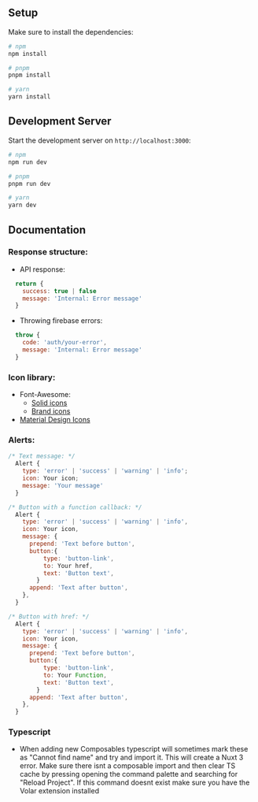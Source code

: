 ## Setup

Make sure to install the dependencies:

```bash
# npm
npm install

# pnpm
pnpm install

# yarn
yarn install
```

## Development Server

Start the development server on `http://localhost:3000`:

```bash
# npm
npm run dev

# pnpm
pnpm run dev

# yarn
yarn dev
```

## Documentation

### Response structure:
- API response:
```js
  return {
    success: true | false
    message: 'Internal: Error message'
  }
```
- Throwing firebase errors:
```js
  throw {
    code: 'auth/your-error',
    message: 'Internal: Error message'
  }
```

### Icon library:
  - Font-Awesome:
    - [Solid icons](https://fontawesome.com/search?o=r&m=free&s=solid)
    - [Brand icons](https://fontawesome.com/search?o=r&m=free&f=brands)
  - [Material Design Icons](https://pictogrammers.com/library/mdi/)

### Alerts: 
```js
/* Text message: */
  Alert {
    type: 'error' | 'success' | 'warning' | 'info';
    icon: Your icon;
    message: 'Your message'
  }

/* Button with a function callback: */
  Alert {
    type: 'error' | 'success' | 'warning' | 'info',
    icon: Your icon,
    message: {
      prepend: 'Text before button',
      button:{
          type: 'button-link',
          to: Your href,
          text: 'Button text',
        }
      append: 'Text after button',
    },
  }

/* Button with href: */
  Alert {
    type: 'error' | 'success' | 'warning' | 'info',
    icon: Your icon,
    message: {
      prepend: 'Text before button',
      button:{
          type: 'button-link',
          to: Your Function,
          text: 'Button text',
        }
      append: 'Text after button',
    },
  }
```

### Typescript
 - When adding new Composables typescript will sometimes mark these as "Cannot find name" and try and import it. This will create a Nuxt 3 error. Make sure there isnt a composable import and then clear TS cache by pressing opening the command palette and searching for "Reload Project". If this command doesnt exist make sure you have the Volar extension installed